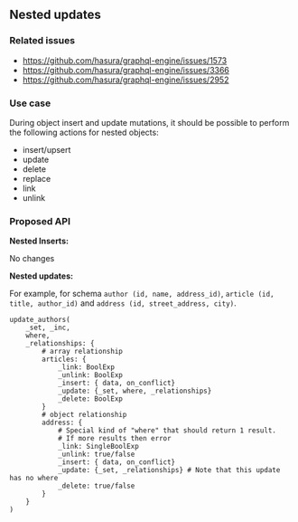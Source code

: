 ## Nested updates

### Related issues

- https://github.com/hasura/graphql-engine/issues/1573
- https://github.com/hasura/graphql-engine/issues/3366
- https://github.com/hasura/graphql-engine/issues/2952

### Use case

During object insert and update mutations, it should be possible to perform the 
following actions for nested objects:

- insert/upsert
- update
- delete
- replace
- link
- unlink

### Proposed API

**Nested Inserts:**

No changes

**Nested updates:**

For example, for schema `author (id, name, address_id)`, `article (id, title, author_id)` 
and `address (id, street_address, city)`.
```
update_authors(
    _set, _inc,
    where,
    _relationships: {
        # array relationship
        articles: {
            _link: BoolExp
            _unlink: BoolExp
            _insert: { data, on_conflict}
            _update: {_set, where, _relationships}
            _delete: BoolExp
        }
        # object relationship
        address: {
            # Special kind of "where" that should return 1 result.
            # If more results then error
            _link: SingleBoolExp
            _unlink: true/false
            _insert: { data, on_conflict}
            _update: {_set, _relationships} # Note that this update has no where
            _delete: true/false
        }
    }
)
```